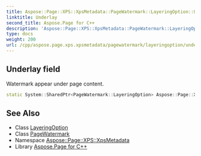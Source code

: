 ```yaml
---
title: Aspose::Page::XPS::XpsMetadata::PageWatermark::LayeringOption::Underlay field
linktitle: Underlay
second_title: Aspose.Page for C++
description: 'Aspose::Page::XPS::XpsMetadata::PageWatermark::LayeringOption::Underlay field. Watermark appear under page content in C++.'
type: docs
weight: 200
url: /cpp/aspose.page.xps.xpsmetadata/pagewatermark/layeringoption/underlay/
---
```

## Underlay field


Watermark appear under page content.

```cpp
static System::SharedPtr<PageWatermark::LayeringOption> Aspose::Page::XPS::XpsMetadata::PageWatermark::LayeringOption::Underlay
```

## See Also

* Class [LayeringOption](../)
* Class [PageWatermark](../../)
* Namespace [Aspose::Page::XPS::XpsMetadata](../../../)
* Library [Aspose.Page for C++](../../../../)
